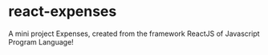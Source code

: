 # react-expenses
A mini project Expenses, created from the framework ReactJS of Javascript Program Language!
